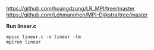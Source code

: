 https://github.com/hoangdzung/LR_MPI/tree/master </br >
https://github.com/Lehmannhen/MPI-Dijkstra/tree/master

**Run linear.c**
```
mpicc linear.c -o linear -lm
mpirun linear
```